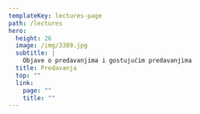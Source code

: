```yaml
---
templateKey: lectures-page
path: /lectures
hero:
  height: 26
  image: /img/3389.jpg
  subtitle: |
    Objave o predavanjima i gostujućim predavanjima
  title: Predavanja
  top: ""
  link:
    page: ""
    title: ""
---
```


